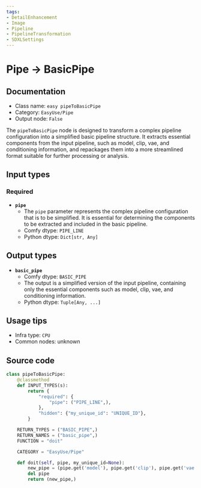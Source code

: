 ```yaml
---
tags:
- DetailEnhancement
- Image
- Pipeline
- PipelineTransformation
- SDXLSettings
---
```


# Pipe -> BasicPipe
## Documentation
- Class name: `easy pipeToBasicPipe`
- Category: `EasyUse/Pipe`
- Output node: `False`

The `pipeToBasicPipe` node is designed to transform a complex pipeline configuration into a simplified basic pipeline structure. It extracts essential components from the input pipeline, such as model, clip, vae, and conditioning information, and repackages them into a more streamlined format suitable for further processing or analysis.
## Input types
### Required
- **`pipe`**
    - The `pipe` parameter represents the complex pipeline configuration that is to be simplified. It is essential for determining the components to be extracted and included in the basic pipeline.
    - Comfy dtype: `PIPE_LINE`
    - Python dtype: `Dict[str, Any]`
## Output types
- **`basic_pipe`**
    - Comfy dtype: `BASIC_PIPE`
    - The output is a simplified version of the input pipeline, containing only the essential components such as model, clip, vae, and conditioning information.
    - Python dtype: `Tuple[Any, ...]`
## Usage tips
- Infra type: `CPU`
- Common nodes: unknown


## Source code
```python
class pipeToBasicPipe:
    @classmethod
    def INPUT_TYPES(s):
        return {
            "required": {
                "pipe": ("PIPE_LINE",),
            },
            "hidden": {"my_unique_id": "UNIQUE_ID"},
        }

    RETURN_TYPES = ("BASIC_PIPE",)
    RETURN_NAMES = ("basic_pipe",)
    FUNCTION = "doit"

    CATEGORY = "EasyUse/Pipe"

    def doit(self, pipe, my_unique_id=None):
        new_pipe = (pipe.get('model'), pipe.get('clip'), pipe.get('vae'), pipe.get('positive'), pipe.get('negative'))
        del pipe
        return (new_pipe,)

```
